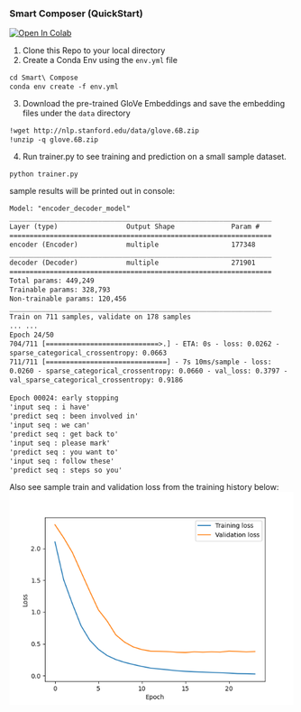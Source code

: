### Smart Composer (QuickStart) 
<a href="https://github.com/bearbearyu1223/Python-Study-Jams/blob/342c9d30f59fad43edb30820c75d044e3533b9ae/Programming%20Machine%20Learning/Language_Model/Smart%20Compose/smart_composer.ipynb">
  <img src="https://colab.research.google.com/assets/colab-badge.svg" alt="Open In Colab"/>
</a>

1. Clone this Repo to your local directory 
2. Create a Conda Env using the `env.yml` file
```commandline
cd Smart\ Compose
conda env create -f env.yml
```
3. Download the pre-trained GloVe Embeddings and save the embedding files under the `data` directory
```commandline
!wget http://nlp.stanford.edu/data/glove.6B.zip
!unzip -q glove.6B.zip
```
4. Run trainer.py to see training and prediction on a small sample dataset.
```commandline
python trainer.py
```
sample results will be printed out in console:
```shell
Model: "encoder_decoder_model"
_________________________________________________________________
Layer (type)                 Output Shape              Param #   
=================================================================
encoder (Encoder)            multiple                  177348    
_________________________________________________________________
decoder (Decoder)            multiple                  271901    
=================================================================
Total params: 449,249
Trainable params: 328,793
Non-trainable params: 120,456
_________________________________________________________________
Train on 711 samples, validate on 178 samples
... ...
Epoch 24/50
704/711 [============================>.] - ETA: 0s - loss: 0.0262 - sparse_categorical_crossentropy: 0.0663
711/711 [==============================] - 7s 10ms/sample - loss: 0.0260 - sparse_categorical_crossentropy: 0.0660 - val_loss: 0.3797 - val_sparse_categorical_crossentropy: 0.9186

Epoch 00024: early stopping
'input seq : i have'
'predict seq : been involved in'
'input seq : we can'
'predict seq : get back to'
'input seq : please mark'
'predict seq : you want to'
'input seq : follow these'
'predict seq : steps so you'
```
Also see sample train and validation loss from the training history below:
![image info](train_history.png)





